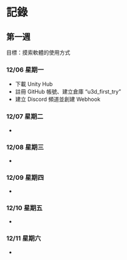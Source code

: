 # 記錄

## 第一週
目標：摸索軟體的使用方式

### 12/06 星期一
- 下載 Unity Hub
- 註冊 GitHub 帳號、建立倉庫 “u3d_first_try”
- 建立 Discord 頻道並創建 Webhook

### 12/07 星期二
- 

### 12/08 星期三
- 

### 12/09 星期四
- 

### 12/10 星期五
- 

### 12/11 星期六
- 

